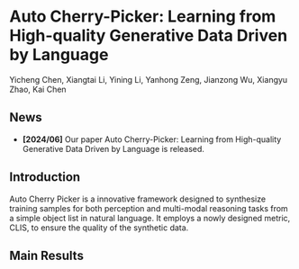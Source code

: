 # Auto Cherry-Picker: Learning from High-quality Generative Data Driven by Language
Yicheng Chen, Xiangtai Li, Yining Li, Yanhong Zeng, Jianzong Wu, Xiangyu Zhao, Kai Chen
## News
* **[2024/06]** Our paper Auto Cherry-Picker: Learning from High-quality Generative Data Driven by Language is released.

## Introduction
Auto Cherry Picker is a innovative framework designed to synthesize training samples for both perception and multi-modal reasoning tasks from a simple object list in natural language. It employs a nowly designed metric, CLIS, to ensure the quality of the synthetic data.

## Main Results

